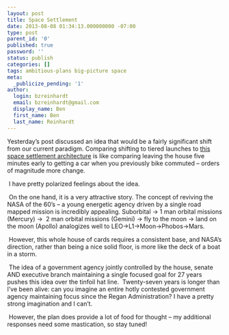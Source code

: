 ```yaml
---
layout: post
title: Space Settlement
date: 2013-08-08 01:34:13.000000000 -07:00
type: post
parent_id: '0'
published: true
password: ''
status: publish
categories: []
tags: ambitious-plans big-picture space
meta:
  _publicize_pending: '1'
author:
  login: bzreinhardt
  email: bzreinhardt@gmail.com
  display_name: Ben
  first_name: Ben
  last_name: Reinhardt
---
```

<p>Yesterday’s post discussed an idea that would be a fairly significant shift from our current paradigm. Comparing shifting to tiered launches to <a href="http://spacefrontier.org/thereisanotherway" target="_blank">this space settlement architecture</a> is like comparing leaving the house five minutes early to getting a car when you previously bike commuted – orders of magnitude more change.</p>
<p> I have pretty polarized feelings about the idea.</p>
<p> On the one hand, it is a very attractive story. The concept of reviving the NASA of the 60’s – a young energetic agency driven by a single road mapped mission is incredibly appealing. Suborbital -&gt; 1 man orbital missions (Mercury) -&gt;  2 man orbital missions (Gemini) -&gt; fly to the moon -&gt; land on the moon (Apollo) analogizes well to LEO-&gt;L1-&gt;Moon-&gt;Phobos-&gt;Mars.</p>
<p> However, this whole house of cards requires a consistent base, and NASA’s direction, rather than being a nice solid floor, is more like the deck of a boat in a storm.</p>
<p> The idea of a government agency jointly controlled by the house, senate AND executive branch maintaining a single focused goal for 27 years pushes this idea over the tinfoil hat line.  Twenty-seven years is longer than I’ve been alive: can you imagine an entire hotly contested government agency maintaining focus since the Regan Administration? I have a pretty strong imagination and I can’t.</p>
<p> However, the plan does provide a lot of food for thought – my additional responses need some mastication, so stay tuned!</p>

